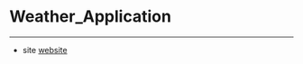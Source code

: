 # Weather_Application
----
- site [website](https://deepakgautam-dev.github.io/Weather_App/index.html)
